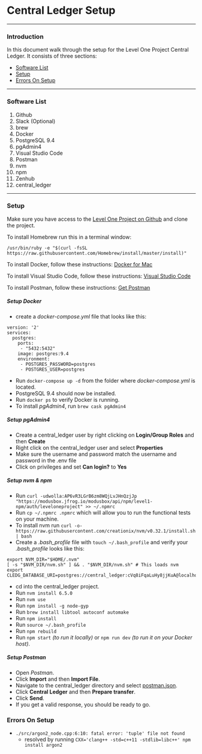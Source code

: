 # Central Ledger Setup
***
### Introduction 
In this document walk through the setup for the Level One Project Central Ledger. It consists of three sections:

* [Software List](#software-list)
* [Setup](#setup)
* [Errors On Setup](#errors-on-setup)

***

### Software List
1. Github
2. Slack (Optional)
3. brew
4. Docker
5. PostgreSQL 9.4
6. pgAdmin4
7. Visual Studio Code
8. Postman
9. nvm
10. npm
11. Zenhub
12. central_ledger
***

### Setup
Make sure you have access to the [Level One Project on Github](https://github.com/LevelOneProject/central-ledger) and clone the project.

To install Homebrew run this in a terminal window:
```
/usr/bin/ruby -e "$(curl -fsSL https://raw.githubusercontent.com/Homebrew/install/master/install)"
```

To install Docker, follow these instructions: [Docker for Mac](https://docs.docker.com/docker-for-mac/)

To install Visual Studio Code, follow these instructions: [Visual Studio Code](http://code.visualstudio.com)

To install Postman, follow these instructions: [Get Postman](https://www.getpostman.com/docs/introduction)

##### Setup Docker
* create a *docker-compose.yml* file that looks like this:
```
version: '2'
services:
  postgres:
    ports:
     - "5432:5432"
    image: postgres:9.4
    environment:
     - POSTGRES_PASSWORD=postgres
     - POSTGRES_USER=postgres
```
* Run `docker-compose up -d` from the folder where *docker-compose.yml* is located.
* PostgreSQL 9.4 should now be installed.
* Run `docker ps` to verify Docker is running.
* To install *pgAdmin4*, run `brew cask pgAdmin4`

##### Setup pgAdmin4
* Create a central_ledger user by right clicking on **Login/Group Roles** and then **Create**
* Right click on the central_ledger user and select **Properties**
* Make sure the username and password match the username and password in the .env file
* Click on privileges and set **Can login?** to **Yes**

##### Setup nvm & npm
* Run `curl -udwolla:AP6vR3LGrB6zm8WQjLvJHnQzjJp "https://modusbox.jfrog.io/modusbox/api/npm/level1-npm/auth/leveloneproject" >> ~/.npmrc`
* Run `cp ~/.npmrc .npmrc` which will allow you to run the functional tests on your machine.
* To install nvm run `curl -o- https://raw.githubusercontent.com/creationix/nvm/v0.32.1/install.sh | bash`
* Create a *.bash_profile* file with `touch ~/.bash_profile` and verify your *.bash_profile* looks like this:
```
export NVM_DIR="$HOME/.nvm"
[ -s "$NVM_DIR/nvm.sh" ] && . "$NVM_DIR/nvm.sh" # This loads nvm
export CLEDG_DATABASE_URI=postgres://central_ledger:cVq8iFqaLuHy8jjKuA@localhost:5432/central_ledger
```

* cd into the central_ledger project.
* Run `nvm install 6.5.0`
* Run `nvm use`
* Run `npm install -g node-gyp`
* Run `brew install libtool autoconf automake`
* Run `npm install`
* Run `source ~/.bash_profile`
* Run `npm rebuild`
* Run `npm start` *(to run it locally)* or `npm run dev` *(to run it on your Docker host)*.

##### Setup Postman
* Open *Postman*.
* Click **Import** and then **Import File**.
* Navigate to the central_ledger directory and select [postman.json](./postman.json).
* Click **Central Ledger** and then **Prepare transfer**.
* Click **Send**.
* If you get a valid response, you should be ready to go.

### Errors On Setup
* `./src/argon2_node.cpp:6:10: fatal error: 'tuple' file not found` 
  - resolved by running `CXX='clang++ -std=c++11 -stdlib=libc++' npm install argon2`
